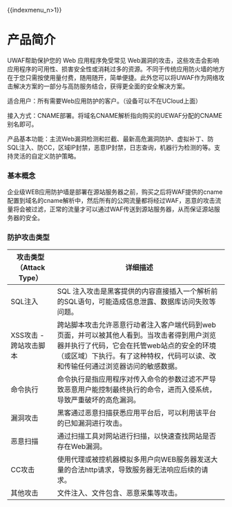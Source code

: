 {{indexmenu_n>1}}

# 产品简介

UWAF帮助保护您的 Web 应用程序免受常见 Web漏洞的攻击，这些攻击会影响应用程序的可用性、损害安全性或消耗过多的资源。不同于传统应用防火墙的地方在于您只需按使用量付费，随用随开，简单便捷。此外您可以将UWAF作为网络攻击解决方案的一部分与高防服务结合，获得更全面的安全解决方案。

适合用户：所有需要Web应用防护的客户。（设备可以不在UCloud上面）

接入方式：CNAME部署。将域名CNAME解析指向购买的UEWAF分配的CNAME别名即可。

产品基本功能：主流Web漏洞检测和拦截、最新高危漏洞防护、虚拟补丁、防SQL注入、防CC，区域IP封禁，恶意IP封禁，日志查询，机器行为检测的等。支持灵活的自定义防护策略。

### 基本概念

企业级WEB应用防护墙是部署在源站服务器之前，购买之后将WAF提供的cname配置到域名的cname解析中，然后所有的公网流量都将经过WAF，恶意的攻击流量将会被过滤，正常的流量才可以通过WAF传送到源站服务器，从而保证源站服务器的安全。

### 防护攻击类型

| 攻击类型（Attack Type） | 详细描述 |
| --- | --- |
| SQL注入             | SQL 注入攻击是黑客提供的内容直接插入一个解析前的SQL语句，可能造成信息泄露、数据库访问失败等问题。                    |
| XSS攻击 - 跨站攻击脚本    | 跨站脚本攻击允许恶意行动者注入客户端代码到web页面，并可以被其他人看到。当攻击者得到用户浏览器并执行了代码，它会在托管web站点的安全的环境（或区域）下执行。有了这种特权，代码可以读、改和传输任何通过浏览器访问的敏感数据。 |
| 命令执行              | 命令执行是指应用程序对传入命令的参数过滤不严导致恶意用户能控制最终执行的命令，进而入侵系统，导致严重破坏的高危漏洞。    |
| 漏洞攻击              | 黑客通过恶意扫描获悉应用平台后，可以利用该平台的已知漏洞进行攻击。                                              |
| 恶意扫描              | 通过扫描工具对网站进行扫描，以快速查找网站是否存在Web漏洞。                                                   |
| CC攻击              | 使用代理或被控机器模拟多用户向WEB服务器发送大量的合法http请求，导致服务器无法响应后续的请求。                        |
| 其他攻击              | 文件注入、文件包含、恶意采集等攻击。     |


